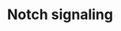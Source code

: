 ---
annotations:
- type: Pathway Ontology
  value: Notch signaling pathway
authors:
- 169.230.77.174
- MaintBot
- AlexanderPico
- Thomas
- Khanspers
- Nsalomonis
- Fehrhart
- Egonw
- Eweitz
description: The Notch signaling pathway is an evolutionarily conserved, intercellular
  signaling mechanism essential for proper embryonic development in all metazoan organisms
  in the Animal kingdom. The Notch proteins (Notch1-Notch4 in vertebrates) are single-pass
  receptors that are activated by the Delta (or Delta-like) and Jagged/Serrate families
  of membrane-bound ligands. They are transported to the plasma membrane as cleaved,
  but otherwise intact polypeptides. Interaction with ligand leads to two additional
  proteolytic cleavages that liberate the Notch intracellular domain (NICD) from the
  plasma membrane. The NICD translocates to the nucleus, where it forms a complex
  with the DNA binding protein CSL, displacing a histone deacetylase (HDAc)-co-repressor
  (CoR) complex from CSL. Components of an activation complex, such as MAML1 and histone
  acetyltransferases (HATs), are recruited to the NICD-CSL complex, leading to the
  transcriptional activation of Notch target genes.  Proteins on this pathway have
  targeted assays available via the [https://assays.cancer.gov/available_assays?wp_id=WP268
  CPTAC Assay Portal].
last-edited: 2021-05-18
organisms:
- Homo sapiens
redirect_from:
- /index.php/Pathway:WP268
- /instance/WP268
schema-jsonld:
- '@context': https://schema.org/
  '@id': https://wikipathways.github.io/pathways/WP268.html
  '@type': Dataset
  creator:
    '@type': Organization
    name: WikiPathways
  description: The Notch signaling pathway is an evolutionarily conserved, intercellular
    signaling mechanism essential for proper embryonic development in all metazoan
    organisms in the Animal kingdom. The Notch proteins (Notch1-Notch4 in vertebrates)
    are single-pass receptors that are activated by the Delta (or Delta-like) and
    Jagged/Serrate families of membrane-bound ligands. They are transported to the
    plasma membrane as cleaved, but otherwise intact polypeptides. Interaction with
    ligand leads to two additional proteolytic cleavages that liberate the Notch intracellular
    domain (NICD) from the plasma membrane. The NICD translocates to the nucleus,
    where it forms a complex with the DNA binding protein CSL, displacing a histone
    deacetylase (HDAc)-co-repressor (CoR) complex from CSL. Components of an activation
    complex, such as MAML1 and histone acetyltransferases (HATs), are recruited to
    the NICD-CSL complex, leading to the transcriptional activation of Notch target
    genes.  Proteins on this pathway have targeted assays available via the [https://assays.cancer.gov/available_assays?wp_id=WP268
    CPTAC Assay Portal].
  keywords:
  - NCOR2
  - DTX2
  - JAG2
  - RBPSUHL
  - GCN5L2
  - JAG1
  - LFNG
  - CREBBP
  - NUMB
  - DTX3
  - APH1A
  - RBPJ
  - '&amp;#xD;'
  - PTCRA
  - CIR
  - PSEN2
  - DVL2
  - NUMBL
  - DLL4
  - NOTCH1
  - DTX1
  - DLL1
  - RFNG
  - NOTCH3
  - MFNG
  - MAML1
  - DVL3
  - NCSTN
  - DTX4
  - CTBP1
  - PCAF
  - NOTCH4
  - DLL3
  - CTBP2
  - PSEN1
  - TNF
  - HDAC1
  - DVL1
  - MAML3
  - MAPK signaling pathway
  - HDAC2
  - SKIP
  - HES1
  - ADAM17
  - DTX3L
  - APH1B
  - HES5
  - NOTCH2
  license: CC0
  name: Notch signaling
seo: CreativeWork
title: Notch signaling
wpid: WP268
---
